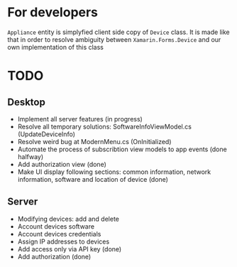 # For developers
```Appliance``` entity is simplyfied client side copy of ```Device``` class. It is made like that in order to resolve ambiguity between ```Xamarin.Forms.Device``` and our own implementation of this class

# TODO
## Desktop
- Implement all server features (in progress)
- Resolve all temporary solutions: SoftwareInfoViewModel.cs (UpdateDeviceInfo)
- Resolve weird bug at ModernMenu.cs (OnInitialized)
- Automate the process of subscribtion view models to app events (done halfway)
- Add authorization view (done)
- Make UI display following sections: common information, network information, software and location of device (done)

## Server
- Modifying devices: add and delete
- Account devices software
- Account devices credentials
- Assign IP addresses to devices
- Add access only via API key (done)
- Add authorization (done)
